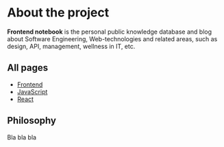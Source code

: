 # About the project

**Frontend notebook** is the personal public knowledge database and blog about Software Engineering, Web-technologies and related areas, such as design, API, management, wellness in IT, etc.

## All pages

* [Frontend](/frontend/)
* [JavaScript](/javascript/)
* [React](/react/)


## Philosophy

Bla bla bla


